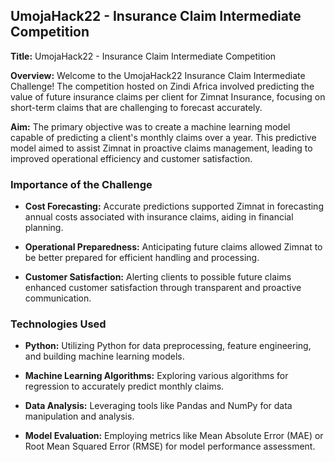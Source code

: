 ## UmojaHack22 - Insurance Claim Intermediate Competition

**Title:** UmojaHack22 - Insurance Claim Intermediate Competition

**Overview:**
Welcome to the UmojaHack22 Insurance Claim Intermediate Challenge! The competition hosted on Zindi Africa involved predicting the value of future insurance claims per client for Zimnat Insurance, focusing on short-term claims that are challenging to forecast accurately.

**Aim:**
The primary objective was to create a machine learning model capable of predicting a client's monthly claims over a year. This predictive model aimed to assist Zimnat in proactive claims management, leading to improved operational efficiency and customer satisfaction.

### Importance of the Challenge

- **Cost Forecasting:** Accurate predictions supported Zimnat in forecasting annual costs associated with insurance claims, aiding in financial planning.

- **Operational Preparedness:** Anticipating future claims allowed Zimnat to be better prepared for efficient handling and processing.

- **Customer Satisfaction:** Alerting clients to possible future claims enhanced customer satisfaction through transparent and proactive communication.

### Technologies Used

- **Python:** Utilizing Python for data preprocessing, feature engineering, and building machine learning models.

- **Machine Learning Algorithms:** Exploring various algorithms for regression to accurately predict monthly claims.

- **Data Analysis:** Leveraging tools like Pandas and NumPy for data manipulation and analysis.

- **Model Evaluation:** Employing metrics like Mean Absolute Error (MAE) or Root Mean Squared Error (RMSE) for model performance assessment.

